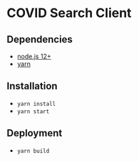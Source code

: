 # COVID Search Client

## Dependencies
- [node.js 12+](https://nodejs.org/en/download/)
- [yarn](https://classic.yarnpkg.com/en/docs/install/)

## Installation
- `yarn install`
- `yarn start`

## Deployment
- `yarn build`